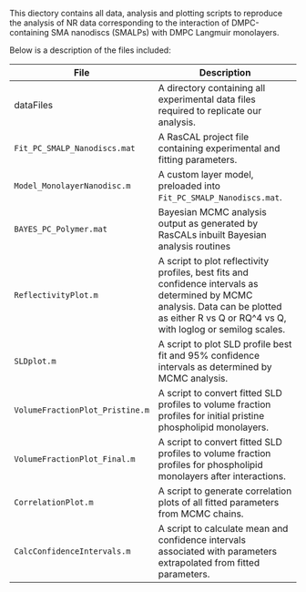 This diectory contains all data, analysis and plotting scripts to reproduce the analysis of NR data corresponding to the interaction of DMPC-containing SMA nanodiscs (SMALPs) with DMPC Langmuir monolayers.  

Below is a description of the files included:

File | Description
---- | -----------
dataFiles | A directory containing all experimental data files required to replicate our analysis.
`Fit_PC_SMALP_Nanodiscs.mat` | A RasCAL project file containing experimental and fitting parameters.
`Model_MonolayerNanodisc.m` | A custom layer model, preloaded into `Fit_PC_SMALP_Nanodiscs.mat`.
`BAYES_PC_Polymer.mat` | Bayesian MCMC analysis output as generated by RasCALs inbuilt Bayesian analysis routines
`ReflectivityPlot.m` | A script to plot reflectivity profiles, best fits and confidence intervals as determined by MCMC analysis. Data can be plotted as either R vs Q or RQ^4 vs Q, with loglog or semilog scales.
`SLDplot.m` | A script to plot SLD profile best fit and 95% confidence intervals as determined by MCMC analysis.
`VolumeFractionPlot_Pristine.m` | A script to convert fitted SLD profiles to volume fraction profiles for initial pristine phospholipid monolayers.
`VolumeFractionPlot_Final.m` | A script to convert fitted SLD profiles to volume fraction profiles for phospholipid monolayers after interactions.
`CorrelationPlot.m` | A script to generate correlation plots of all fitted parameters from MCMC chains.
`CalcConfidenceIntervals.m` | A script to calculate mean and confidence intervals associated with parameters extrapolated from fitted parameters.
